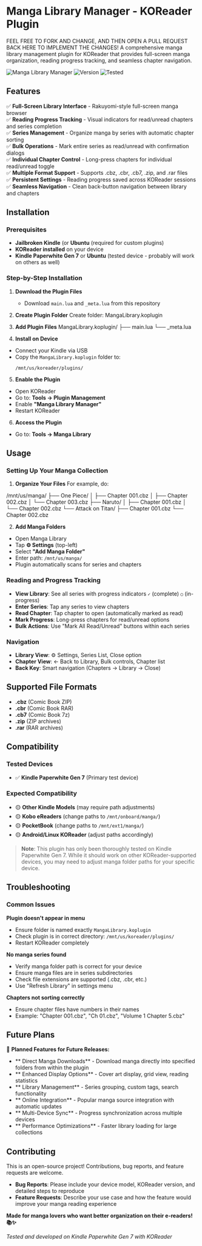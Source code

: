 # Manga Library Manager - KOReader Plugin


FEEL FREE TO FORK AND CHANGE, AND THEN OPEN A PULL REQUEST BACK HERE TO IMPLEMENT THE CHANGES!
A comprehensive manga library management plugin for KOReader that provides full-screen manga organization, reading progress tracking, and seamless chapter navigation.

![Manga Library Manager](https://img.shields.io/badge/KOReader-Plugin-blue) ![Version](https://img.shields.io/badge/version-1.0.0-green) ![Tested](https://img.shields.io/badge/tested-Kindle%20PW7-orange)

## Features

✅ **Full-Screen Library Interface** - Rakuyomi-style full-screen manga browser  
✅ **Reading Progress Tracking** - Visual indicators for read/unread chapters and series completion  
✅ **Series Management** - Organize manga by series with automatic chapter sorting  
✅ **Bulk Operations** - Mark entire series as read/unread with confirmation dialogs  
✅ **Individual Chapter Control** - Long-press chapters for individual read/unread toggle  
✅ **Multiple Format Support** - Supports .cbz, .cbr, .cb7, .zip, and .rar files  
✅ **Persistent Settings** - Reading progress saved across KOReader sessions  
✅ **Seamless Navigation** - Clean back-button navigation between library and chapters  


## Installation

### Prerequisites
- **Jailbroken Kindle** (or **Ubuntu** (required for custom plugins)
- **KOReader installed** on your device
- **Kindle Paperwhite Gen 7** or **Ubuntu** (tested device - probably will work on others as well)

### Step-by-Step Installation

1. **Download the Plugin Files**
   - Download `main.lua` and `_meta.lua` from this repository

2. **Create Plugin Folder**
Create folder: MangaLibrary.koplugin

3. **Add Plugin Files**
MangaLibrary.koplugin/
├── main.lua
└── _meta.lua


4. **Install on Device**
- Connect your Kindle via USB
- Copy the `MangaLibrary.koplugin` folder to:
  ```
  /mnt/us/koreader/plugins/
  ```

5. **Enable the Plugin**
- Open KOReader
- Go to: **Tools → Plugin Management**
- Enable **"Manga Library Manager"**
- Restart KOReader

6. **Access the Plugin**
- Go to: **Tools → Manga Library**

## Usage

### Setting Up Your Manga Collection

1. **Organize Your Files**
For example, do:

/mnt/us/manga/
├── One Piece/
│ ├── Chapter 001.cbz
│ ├── Chapter 002.cbz
│ └── Chapter 003.cbz
├── Naruto/
│ ├── Chapter 001.cbz
│ └── Chapter 002.cbz
└── Attack on Titan/
├── Chapter 001.cbz
└── Chapter 002.cbz

2. **Add Manga Folders**
- Open Manga Library
- Tap **⚙️ Settings** (top-left)
- Select **"Add Manga Folder"**
- Enter path: `/mnt/us/manga/`
- Plugin automatically scans for series and chapters

### Reading and Progress Tracking

- **View Library**: See all series with progress indicators `✓` (complete) `○` (in-progress)
- **Enter Series**: Tap any series to view chapters
- **Read Chapter**: Tap chapter to open (automatically marked as read)
- **Mark Progress**: Long-press chapters for read/unread options
- **Bulk Actions**: Use "Mark All Read/Unread" buttons within each series

### Navigation

- **Library View**: ⚙️ Settings, Series List, Close option
- **Chapter View**: ← Back to Library, Bulk controls, Chapter list
- **Back Key**: Smart navigation (Chapters → Library → Close)

## Supported File Formats

- **.cbz** (Comic Book ZIP)
- **.cbr** (Comic Book RAR) 
- **.cb7** (Comic Book 7z)
- **.zip** (ZIP archives)
- **.rar** (RAR archives)

## Compatibility

### Tested Devices
- ✅ **Kindle Paperwhite Gen 7** (Primary test device)

### Expected Compatibility
- 🟡 **Other Kindle Models** (may require path adjustments)
- 🟡 **Kobo eReaders** (change paths to `/mnt/onboard/manga/`)
- 🟡 **PocketBook** (change paths to `/mnt/ext1/manga/`)
- 🟡 **Android/Linux KOReader** (adjust paths accordingly)

> **Note**: This plugin has only been thoroughly tested on Kindle Paperwhite Gen 7. While it should work on other KOReader-supported devices, you may need to adjust manga folder paths for your specific device.

## Troubleshooting

### Common Issues

**Plugin doesn't appear in menu**
- Ensure folder is named exactly `MangaLibrary.koplugin`
- Check plugin is in correct directory: `/mnt/us/koreader/plugins/`
- Restart KOReader completely

**No manga series found**
- Verify manga folder path is correct for your device
- Ensure manga files are in series subdirectories
- Check file extensions are supported (.cbz, .cbr, etc.)
- Use "Refresh Library" in settings menu

**Chapters not sorting correctly**
- Ensure chapter files have numbers in their names
- Example: "Chapter 001.cbz", "Ch 01.cbz", "Volume 1 Chapter 5.cbz"

## Future Plans

🚀 **Planned Features for Future Releases:**

- ** Direct Manga Downloads** - Download manga directly into specified folders from within the plugin
- ** Enhanced Display Options** - Cover art display, grid view, reading statistics
- ** Library Management** - Series grouping, custom tags, search functionality
- ** Online Integration** - Popular manga source integration with automatic updates
- ** Multi-Device Sync** - Progress synchronization across multiple devices
- ** Performance Optimizations** - Faster library loading for large collections

## Contributing

This is an open-source project! Contributions, bug reports, and feature requests are welcome.

- **Bug Reports**: Please include your device model, KOReader version, and detailed steps to reproduce
- **Feature Requests**: Describe your use case and how the feature would improve your manga reading experience

**Made for manga lovers who want better organization on their e-readers! 📚✨**

*Tested and developed on Kindle Paperwhite Gen 7 with KOReader*
